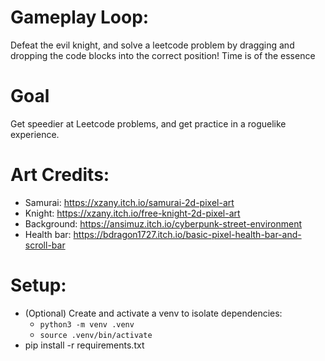 # Gameplay Loop:
Defeat the evil knight, and solve a leetcode problem by dragging and dropping the code blocks into the correct position! Time is of the essence

# Goal
Get speedier at Leetcode problems, and get practice in a roguelike experience.

# Art Credits:

- Samurai: https://xzany.itch.io/samurai-2d-pixel-art
- Knight: https://xzany.itch.io/free-knight-2d-pixel-art
- Background: https://ansimuz.itch.io/cyberpunk-street-environment
- Health bar: https://bdragon1727.itch.io/basic-pixel-health-bar-and-scroll-bar


# Setup:
- (Optional) Create and activate a venv to isolate dependencies:
  - `python3 -m venv .venv`
  - `source .venv/bin/activate`
- pip install -r requirements.txt